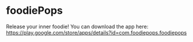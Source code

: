 # foodiePops
Release your inner foodie!
You can download the app here: https://play.google.com/store/apps/details?id=com.foodiepops.foodiepops

